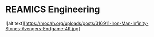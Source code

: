 # REAMICS Engineering

![alt text][https://mocah.org/uploads/posts/316911-Iron-Man-Infinity-Stones-Avengers-Endgame-4K.jpg]